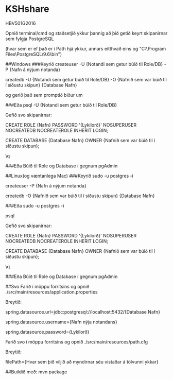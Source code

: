 # KSHshare
HBV501G2016

Opnið terminal/cmd og staðsetjið ykkur þannig að þið getið keyrt skipanirnar sem fylgja PostgreSQL

(hvar sem er ef það er í Path hjá ykkur, annars eitthvað eins og "C:\Program Files\PostgreSQL\9.6\bin")

##Windows
###Keyrið
createuser -U {Notandi sem getur búið til Role/DB} -P {Nafn á nýjum notanda}

createdb -U {Notandi sem getur búið til Role/DB} -O {Nafnið sem var búið til í síðustu skipun} {Database Nafn}

og gerið það sem promptið biður um

###Eða
psql -U {Notandi sem getur búið til Role/DB}

Gefið svo skipanirnar:

CREATE ROLE {Nafn} PASSWORD '{Lykilorð}' NOSUPERUSER NOCREATEDB NOCREATEROLE INHERIT LOGIN;

CREATE DATABASE {Database Nafn} OWNER {Nafnið sem var búið til í síðustu skipun};

\q

###Eða
Búið til Role og Database í gegnum pgAdmin

##Linux(og væntanlega Mac)
###Keyrið
sudo -u postgres -i

createuser -P {Nafn á nýjum notanda}

createdb -O {Nafnið sem var búið til í síðustu skipun} {Database Nafn}

###Eða
sudo -u postgres -i

psql

Gefið svo skipanirnar:

CREATE ROLE {Nafn} PASSWORD '{Lykilorð}' NOSUPERUSER NOCREATEDB NOCREATEROLE INHERIT LOGIN;

CREATE DATABASE {Database Nafn} OWNER {Nafnið sem var búið til í síðustu skipun};

\q

###Eða
Búið til Role og Database í gegnum pgAdmin

##Svo
Farið í möppu forritsins og opnið ./src/main/resources/application.properties

Breytið:

spring.datasource.url=jdbc:postgresql://localhost:5432/{Database Nafn}

spring.datasource.username={Nafn nýja notandans}

spring.datasource.password={Lykilorð}

Farið svo í möppu forritsins og opnið ./src/main/resources/path.cfg

Breytið:

filePath={Hvar sem þið viljið að myndirnar séu vistaðar á tölvunni ykkar}

##Buildið með:
mvn package

